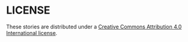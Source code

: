 # LICENSE

These stories are distributed under a [Creative Commons Attribution 4.0 International license](https://creativecommons.org/licenses/by/4.0/).